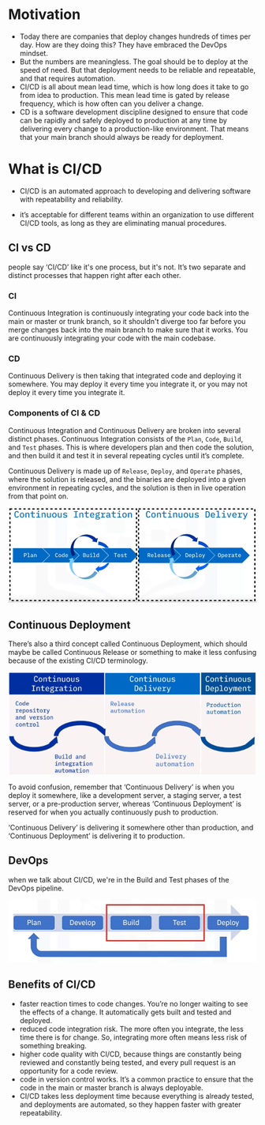# Motivation

- Today there are companies that deploy changes hundreds of times per day. How are they doing this? They have embraced the DevOps mindset.
- But the numbers are meaningless. The goal should be to deploy at the speed of need. But that deployment needs to be reliable and repeatable, and that requires automation.
- CI/CD is all about mean lead time, which is how long does it take to go from idea to production. This mean lead time is gated by release frequency, which is how often can you deliver a change.
- CD is a software development discipline designed to ensure that code can be rapidly and safely deployed to production at any time by delivering every change to a production-like environment. That means that your main branch should always be ready for deployment.

# What is CI/CD

- CI/CD is an automated approach to developing and delivering software with repeatability and reliability.

- it’s acceptable for different teams within an organization to use different CI/CD tools, as long as they are eliminating manual procedures.

## CI vs CD

people say ‘CI/CD’ like it's one process, but it's not. It’s two separate and distinct processes that happen right after each other. 

### CI
Continuous Integration is continuously integrating your code back into the main or master or trunk branch, so it shouldn't diverge too far before you merge changes back into the main branch to make sure that it works. You are continuously integrating your code with the main codebase. 

### CD
Continuous Delivery is then taking that integrated code and deploying it somewhere. You may deploy it every time you integrate it, or you may not deploy it every time you integrate it.

### Components of CI & CD
Continuous Integration and Continuous Delivery are broken into several distinct phases. Continuous Integration consists of the `Plan`, `Code`, `Build`, and `Test` phases. This is where developers plan and then code the solution, and then build it and test it in several repeating cycles until it’s complete. 

Continuous Delivery is made up of `Release`, `Deploy`, and `Operate` phases, where the solution is released, and the binaries are deployed into a given environment in repeating cycles, and the solution is then in live operation from that point on.

![](/img/components.png)

## Continuous Deployment
There’s also a third concept called Continuous Deployment, which should maybe be called Continuous Release or something to make it less confusing because of the existing CI/CD terminology. 

![](/img/cont-deployment.png)

To avoid confusion, remember that ‘Continuous Delivery’ is when you deploy it somewhere, like a development server, a staging server, a test server, or a pre-production server, whereas ‘Continuous Deployment’ is reserved for when you actually continuously push to production.

‘Continuous Delivery’ is delivering it somewhere other than production, and ‘Continuous Deployment’ is delivering it to production. 

## DevOps

when we talk about CI/CD, we're in the Build and Test phases of the DevOps pipeline.

![](/img/devops.png)

## Benefits of CI/CD

- faster reaction times to code changes. You’re no longer waiting to see the effects of a change. It automatically gets built and tested and deployed. 
- reduced code integration risk. The more often you integrate, the less time there is for change. So, integrating more often means less risk of something breaking. 
- higher code quality with CI/CD, because things are constantly being reviewed and constantly being tested, and every pull request is an opportunity for a code review. 
- code in version control works. It’s a common practice to ensure that the code in the main or master branch is always deployable. 
- CI/CD takes less deployment time because everything is already tested, and deployments are automated, so they happen faster with greater repeatability.